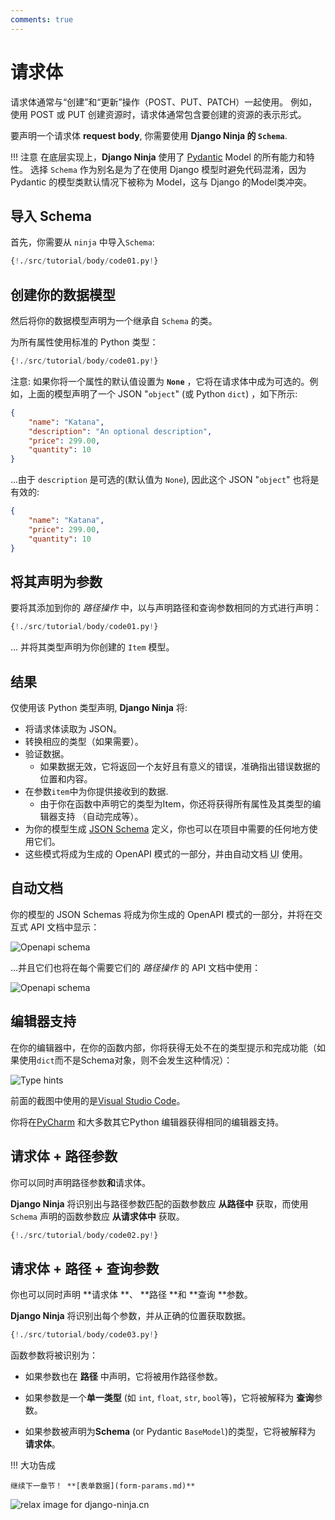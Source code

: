 ```yaml
---
comments: true
---
```

# 请求体

请求体通常与“创建”和“更新”操作（POST、PUT、PATCH）一起使用。
例如，使用 POST 或 PUT 创建资源时，请求体通常包含要创建的资源的表示形式。

要声明一个请求体 **request body**, 你需要使用 **Django Ninja 的 `Schema`**.

!!! 注意
    在底层实现上，**Django Ninja** 使用了 <a href="https://pydantic-docs.helpmanual.io/" class="external-link" target="_blank">Pydantic</a> Model 的所有能力和特性。
    选择 `Schema` 作为别名是为了在使用 Django 模型时避免代码混淆，因为 Pydantic 的模型类默认情况下被称为 Model，这与 Django 的Model类冲突。
    

## 导入 Schema

首先，你需要从 `ninja` 中导入`Schema`:

```python hl_lines="2"
{!./src/tutorial/body/code01.py!}
```

## 创建你的数据模型

然后将你的数据模型声明为一个继承自 `Schema` 的类。

为所有属性使用标准的 Python 类型：

```python hl_lines="5 6 7 8 9"
{!./src/tutorial/body/code01.py!}
```

注意: 如果你将一个属性的默认值设置为 **`None`** ，它将在请求体中成为可选的。例如，上面的模型声明了一个 JSON "`object`" (或 Python `dict`) ，如下所示:

```JSON
{
    "name": "Katana",
    "description": "An optional description",
    "price": 299.00,
    "quantity": 10
}
```

...由于 `description` 是可选的(默认值为 `None`), 因此这个 JSON "`object`" 也将是有效的:

```JSON
{
    "name": "Katana",
    "price": 299.00,
    "quantity": 10
}
```

## 将其声明为参数

要将其添加到你的 *路径操作* 中，以与声明路径和查询参数相同的方式进行声明：


```python hl_lines="13"
{!./src/tutorial/body/code01.py!}
```

... 并将其类型声明为你创建的 `Item` 模型。

## 结果

仅使用该 Python 类型声明, **Django Ninja** 将:

* 将请求体读取为 JSON。
* 转换相应的类型（如果需要）。
* 验证数据。
    * 如果数据无效，它将返回一个友好且有意义的错误，准确指出错误数据的位置和内容。
* 在参数`item`中为你提供接收到的数据.
    * 由于你在函数中声明它的类型为Item，你还将获得所有属性及其类型的编辑器支持
（自动完成等）。
* 为你的模型生成 <a href="https://json-schema.org" class="external-link" target="_blank">JSON Schema</a> 定义，你也可以在项目中需要的任何地方使用它们。
* 这些模式将成为生成的 OpenAPI 模式的一部分，并由自动文档 <abbr title="User Interfaces">UI</abbr> 使用。

## 自动文档

你的模型的 JSON Schemas 将成为你生成的 OpenAPI 模式的一部分，并将在交互式 API 文档中显示：

![Openapi schema](../../img/body-schema-doc.png)

...并且它们也将在每个需要它们的 *路径操作* 的 API 文档中使用：

![Openapi schema](../../img/body-schema-doc2.png)

## 编辑器支持

在你的编辑器中，在你的函数内部，你将获得无处不在的类型提示和完成功能（如果使用`dict`而不是Schema对象，则不会发生这种情况）：

![Type hints](../../img/body-editor.gif)


前面的截图中使用的是<a href="https://code.visualstudio.com" class="external-link" target="_blank">Visual Studio Code</a>。

你将在<a href="https://www.jetbrains.com/pycharm/" class="external-link" target="_blank">PyCharm</a> 和大多数其它Python 编辑器获得相同的编辑器支持。

## 请求体 + 路径参数

你可以同时声明路径参数**和**请求体。


**Django Ninja** 将识别出与路径参数匹配的函数参数应 **从路径中** 获取，而使用 `Schema` 声明的函数参数应 **从请求体中** 获取。

```python hl_lines="11 12"
{!./src/tutorial/body/code02.py!}
```

## 请求体 + 路径 + 查询参数

你也可以同时声明 **请求体 **、 **路径 **和 **查询 **参数。

 **Django Ninja** 将识别出每个参数，并从正确的位置获取数据。

```python hl_lines="11 12"
{!./src/tutorial/body/code03.py!}
```

函数参数将被识别为：

* 如果参数也在 **路径** 中声明，它将被用作路径参数。

 
* 如果参数是一个**单一类型** (如 `int`, `float`, `str`, `bool`等)，它将被解释为 **查询**参数。
* 如果参数被声明为**Schema** (or Pydantic `BaseModel`)的类型，它将被解释为 **请求体**。

!!! 大功告成

    继续下一章节！ **[表单数据](form-params.md)**

<img style="object-fit: cover; object-position: 50% 50%;" alt="relax image for django-ninja.cn" loading="lazy" fetchpriority="auto" aria-hidden="true" draggable="false" src="https://picsum.photos/825/47.jpg">
